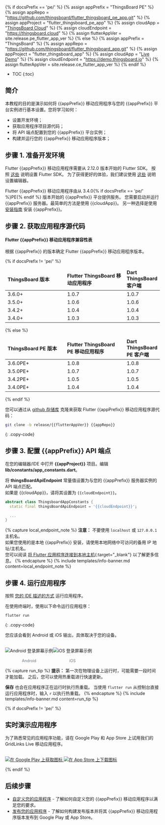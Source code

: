 {% if docsPrefix == 'pe/' %}
{% assign appPrefix = "ThingsBoard PE" %}
{% assign appRepo = "https://github.com/thingsboard/flutter_thingsboard_pe_app.git" %}
{% assign appProject = "flutter_thingsboard_pe_app" %}
{% assign cloudApp = "[ThingsBoard Cloud](https://thingsboard.cloud/signup)" %}
{% assign cloudEndpoint = "https://thingsboard.cloud" %}
{% assign flutterAppVer = site.release.pe_flutter_app_ver %}
{% else %}
{% assign appPrefix = "ThingsBoard" %}
{% assign appRepo = "https://github.com/thingsboard/flutter_thingsboard_app.git" %}
{% assign appProject = "flutter_thingsboard_app" %}
{% assign cloudApp = "[Live Demo](https://demo.thingsboard.io/signup)" %}
{% assign cloudEndpoint = "https://demo.thingsboard.io" %}
{% assign flutterAppVer = site.release.ce_flutter_app_ver %}
{% endif %}

* TOC
{:toc}

## 简介

本教程的目的是演示如何将 {{appPrefix}} 移动应用程序与您的 {{appPrefix}} 平台实例进行基本设置。您将学习如何：

* 设置开发环境；
* 获取应用程序项目源代码；
* 将 API 端点配置到您的 {{appPrefix}} 平台实例；
* 构建并运行您的 {{appPrefix}} 移动应用程序版本；

## 步骤 1. 准备开发环境

Flutter {{appPrefix}} 移动应用程序需要从 2.12.0 版本开始的 Flutter SDK。
按照 [这些](https://flutter.dev/docs/get-started/install) 说明设置 Flutter SDK。
为了获得更好的体验，我们建议使用 [这些](https://flutter.dev/docs/get-started/editor) 说明设置编辑器。

Flutter {{appPrefix}} 移动应用程序由从 3.4.0{% if docsPrefix == 'pe/' %}PE{% endif %} 版本开始的 {{appPrefix}} 平台提供服务。
您需要启动并运行 {{appPrefix}} 服务器。最简单的方法是使用 {{cloudApp}}。
另一种选择是使用 [安装指南](/docs/user-guide/install/{{docsPrefix}}installation-options/) 安装 {{appPrefix}}。

## 步骤 2. 获取应用程序源代码

#### Flutter {{appPrefix}} 移动应用程序兼容性表

根据 {{appPrefix}} 的版本确定 Flutter {{appPrefix}} 移动应用程序版本。

{% if docsPrefix != 'pe/' %}

<table>
    <thead>
        <tr>
          <td style="width: 50%"><b>ThingsBoard 版本</b></td><td style="width: 50%"><b>Flutter ThingsBoard 移动应用程序</b></td><td style="width: 50%"><b>Dart ThingsBoard 客户端</b></td>
        </tr>
    </thead>
    <tbody>
        <tr>
            <td>3.6.0+</td>
            <td>1.0.7</td>
            <td>1.0.7</td>
        </tr>
        <tr>
            <td>3.5.0+</td>
            <td>1.0.6</td>
            <td>1.0.6</td>
        </tr>
        <tr>
            <td>3.4.2+</td>
            <td>1.0.4</td>
            <td>1.0.4</td>
        </tr>
        <tr>
            <td>3.4.0+</td>
            <td>1.0.3</td>
            <td>1.0.3</td>
        </tr>
    </tbody>
</table>

{% else %}

<table>
    <thead>
        <tr>
          <td style="width: 50%"><b>ThingsBoard PE 版本</b></td><td style="width: 50%"><b>Flutter ThingsBoard PE 移动应用程序</b></td><td style="width: 50%"><b>Dart ThingsBoard PE 客户端</b></td>
        </tr>
    </thead>
    <tbody>
        <tr>
            <td>3.6.0PE+</td>
            <td>1.0.8</td>
            <td>1.0.8</td>
        </tr>
        <tr>
            <td>3.5.0PE+</td>
            <td>1.0.7</td>
            <td>1.0.7</td>
        </tr>
        <tr>
            <td>3.4.2PE+</td>
            <td>1.0.5</td>
            <td>1.0.5</td>
        </tr>
        <tr>
            <td>3.4.0PE+</td>
            <td>1.0.4</td>
            <td>1.0.4</td>
        </tr>
    </tbody>
</table>


{% endif %}

您可以通过从 [github 存储库]({{appRepo}}) 克隆来获取 Flutter {{appPrefix}} 移动应用程序源代码：

```bash
git clone -b release/{{flutterAppVer}} {{appRepo}}
```
{: .copy-code}

## 步骤 3. 配置 {{appPrefix}} API 端点

在您的编辑器/IDE 中打开 **{{appProject}}** 项目。编辑 **lib/constants/app_constants.dart**。

将 **thingsBoardApiEndpoint** 常量值设置为与您的 {{appPrefix}} 服务器实例的 API 端点匹配。<br>
如果是 {{cloudApp}}，请将其设置为 `{{cloudEndpoint}}`。

```dart
abstract class ThingsboardAppConstants {
  static final thingsBoardApiEndpoint = '{{cloudEndpoint}}';
  
  ...
}

```

{% capture local_endpoint_note %}
**注意：** 不要使用 `localhost` 或 `127.0.0.1` 主机名。<br>
如果您使用的是本地 {{appPrefix}} 安装，请使用本地网络中可访问的备用 IP 地址/主机名。<br>
您可以阅读 [将 Flutter 应用程序连接到本地主机](https://medium.com/@podcoder/connecting-flutter-application-to-localhost-a1022df63130){:target="_blank"} 以了解更多信息。
{% endcapture %}
{% include templates/info-banner.md content=local_endpoint_note %}

## 步骤 4. 运行应用程序

按照 [您的 IDE 描述的方式](https://flutter.dev/docs/get-started/test-drive) 运行应用程序。

在使用终端时，使用以下命令运行应用程序：

```bash
flutter run
```
{: .copy-code}

您应该会看到 Android 或 iOS 输出，具体取决于您的设备。

<br>

<div style="display: flex; flex-direction: row;">
    <div style="display: flex; flex-direction: column; align-items: center;">
        <img width="" src="/images/mobile/{{docsPrefix}}android-app-login.png" title="Android 登录屏幕" alt="Android 登录屏幕示例">
        <span style="margin-top: 16px; font-size: 90%; color: #6c757d;">Android</span>
    </div>
    <div style="display: flex; flex-direction: column; align-items: center;">
        <img width="" src="/images/mobile/{{docsPrefix}}ios-app-login.png" title="iOS 登录屏幕" alt="iOS 登录屏幕示例">
        <span style="margin-top: 16px; font-size: 90%; color: #6c757d;">iOS</span>
    </div>
</div>

{% capture run_tip %}
**提示：** 第一次在物理设备上运行时，可能需要一段时间才能加载。
之后，您可以使用热重载进行快速更新。

**保存** 也会在应用程序正在运行时执行热重载。
当使用 `flutter run` 从控制台直接运行应用程序时，输入 `r` 以执行热重载。
{% endcapture %}
{% include templates/info-banner.md content=run_tip %}

{% if docsPrefix != 'pe/' %}
## 实时演示应用程序

为了熟悉常见的应用程序功能，请在 Google Play 和 App Store 上试用我们的 GridLinks Live 移动应用程序。

<br>

<div class="mobile-market-badges">
    <a href="https://play.google.com/store/apps/details?id=org.thingsboard.demo.app&pcampaignid=pcampaignidMKT-Other-global-all-co-prtnr-py-PartBadge-Mar2515-1" target="_blank">
        <img src="/images/mobile/get-it-on-google-play.png" alt="在 Google Play 上获取图标">
    </a>
    <a href="https://apps.apple.com/us/app/thingsboard-live/id1594355695?itsct=apps_box_badge&amp;itscg=30200" target="_blank">
        <img src="/images/mobile/download-on-the-app-store.png" alt="在 App Store 上下载图标">
    </a>
</div>

{% endif %}

## 后续步骤

- [自定义您的应用程序](/docs/{{docsPrefix}}mobile/customization) - 了解如何自定义您的 {{appPrefix}} 移动应用程序以满足您的要求。
- [发布您的应用程序](/docs/{{docsPrefix}}mobile/release) - 了解如何构建发布版本并将其 {{appPrefix}} 移动应用程序版本发布到 Google Play 或 App Store。